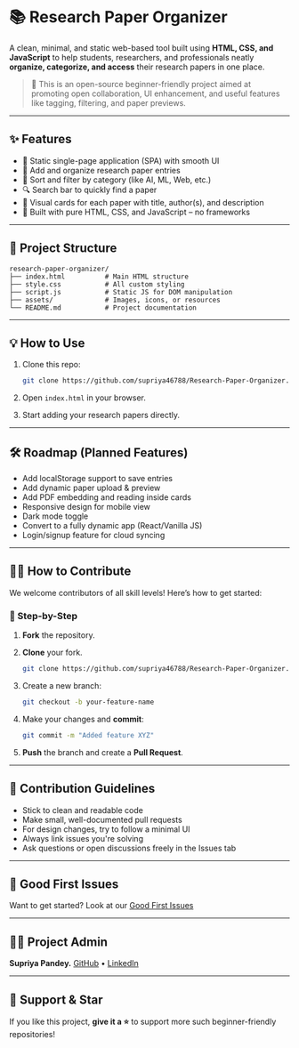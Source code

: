 # 📚 Research Paper Organizer

A clean, minimal, and static web-based tool built using **HTML, CSS, and JavaScript** to help students, researchers, and professionals neatly **organize, categorize, and access** their research papers in one place.

> 🚀 This is an open-source beginner-friendly project aimed at promoting open collaboration, UI enhancement, and useful features like tagging, filtering, and paper previews.

---

## ✨ Features

* 🎯 Static single-page application (SPA) with smooth UI
* 📁 Add and organize research paper entries
* 📇 Sort and filter by category (like AI, ML, Web, etc.)
* 🔍 Search bar to quickly find a paper
* 📌 Visual cards for each paper with title, author(s), and description
* 🎨 Built with pure HTML, CSS, and JavaScript – no frameworks

---

## 📁 Project Structure

```
research-paper-organizer/
├── index.html          # Main HTML structure
├── style.css           # All custom styling
├── script.js           # Static JS for DOM manipulation
├── assets/             # Images, icons, or resources
└── README.md           # Project documentation
```

---

## 💡 How to Use

1. Clone this repo:

   ```bash
   git clone https://github.com/supriya46788/Research-Paper-Organizer.git
   ```

2. Open `index.html` in your browser.

3. Start adding your research papers directly.

---

## 🛠️ Roadmap (Planned Features)

* Add localStorage support to save entries
* Add dynamic paper upload & preview
* Add PDF embedding and reading inside cards
* Responsive design for mobile view
* Dark mode toggle
* Convert to a fully dynamic app (React/Vanilla JS)
* Login/signup feature for cloud syncing

---

## 🧑‍💻 How to Contribute

We welcome contributors of all skill levels! Here’s how to get started:

### 🏁 Step-by-Step

1. **Fork** the repository.
2. **Clone** your fork.

   ```bash
   git clone https://github.com/supriya46788/Research-Paper-Organizer.git
   ```
3. Create a new branch:

   ```bash
   git checkout -b your-feature-name
   ```
4. Make your changes and **commit**:

   ```bash
   git commit -m "Added feature XYZ"
   ```
5. **Push** the branch and create a **Pull Request**.

---

## 🔖 Contribution Guidelines

* Stick to clean and readable code
* Make small, well-documented pull requests
* For design changes, try to follow a minimal UI
* Always link issues you're solving
* Ask questions or open discussions freely in the Issues tab

---

## 🖖 Good First Issues

Want to get started? Look at our [Good First Issues](https://github.com/Research-Paper-Organizer/issues?q=is%3Aissue+is%3Aopen+label%3A%22good+first+issue%22)

---

## 🧑‍💻 Project Admin

**Supriya Pandey.**
[GitHub](https://github.com/supriya46788) • [LinkedIn](https://www.linkedin.com/in/supriyapandey595/)

---

## 🙌 Support & Star

If you like this project, **give it a ⭐** to support more such beginner-friendly repositories!
